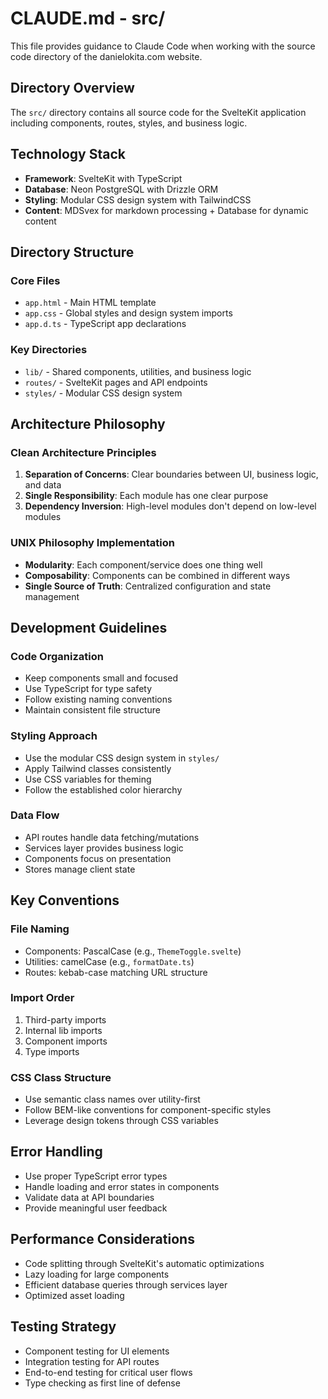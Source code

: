 # CLAUDE.md - src/

This file provides guidance to Claude Code when working with the source code directory of the danielokita.com website.

## Directory Overview
The `src/` directory contains all source code for the SvelteKit application including components, routes, styles, and business logic.

## Technology Stack
- **Framework**: SvelteKit with TypeScript
- **Database**: Neon PostgreSQL with Drizzle ORM  
- **Styling**: Modular CSS design system with TailwindCSS
- **Content**: MDSvex for markdown processing + Database for dynamic content

## Directory Structure

### Core Files
- `app.html` - Main HTML template
- `app.css` - Global styles and design system imports
- `app.d.ts` - TypeScript app declarations

### Key Directories
- `lib/` - Shared components, utilities, and business logic
- `routes/` - SvelteKit pages and API endpoints
- `styles/` - Modular CSS design system

## Architecture Philosophy

### Clean Architecture Principles
1. **Separation of Concerns**: Clear boundaries between UI, business logic, and data
2. **Single Responsibility**: Each module has one clear purpose
3. **Dependency Inversion**: High-level modules don't depend on low-level modules

### UNIX Philosophy Implementation
- **Modularity**: Each component/service does one thing well
- **Composability**: Components can be combined in different ways
- **Single Source of Truth**: Centralized configuration and state management

## Development Guidelines

### Code Organization
- Keep components small and focused
- Use TypeScript for type safety
- Follow existing naming conventions
- Maintain consistent file structure

### Styling Approach
- Use the modular CSS design system in `styles/`
- Apply Tailwind classes consistently
- Use CSS variables for theming
- Follow the established color hierarchy

### Data Flow
- API routes handle data fetching/mutations
- Services layer provides business logic
- Components focus on presentation
- Stores manage client state

## Key Conventions

### File Naming
- Components: PascalCase (e.g., `ThemeToggle.svelte`)
- Utilities: camelCase (e.g., `formatDate.ts`)
- Routes: kebab-case matching URL structure

### Import Order
1. Third-party imports
2. Internal lib imports
3. Component imports
4. Type imports

### CSS Class Structure
- Use semantic class names over utility-first
- Follow BEM-like conventions for component-specific styles
- Leverage design tokens through CSS variables

## Error Handling
- Use proper TypeScript error types
- Handle loading and error states in components
- Validate data at API boundaries
- Provide meaningful user feedback

## Performance Considerations
- Code splitting through SvelteKit's automatic optimizations
- Lazy loading for large components
- Efficient database queries through services layer
- Optimized asset loading

## Testing Strategy
- Component testing for UI elements
- Integration testing for API routes
- End-to-end testing for critical user flows
- Type checking as first line of defense